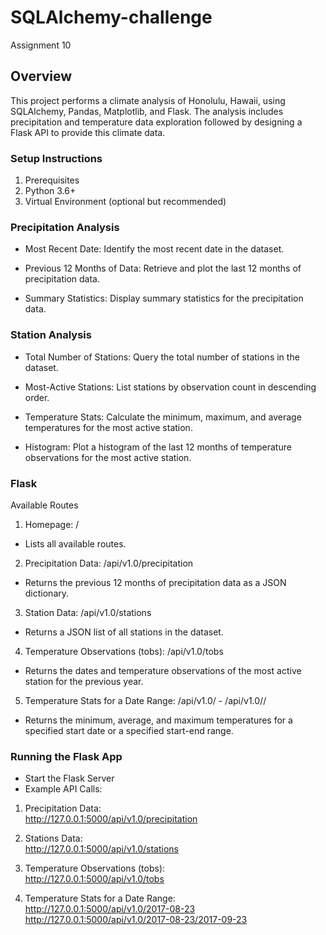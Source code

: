 # SQLAlchemy-challenge  
Assignment 10
  
## Overview  
This project performs a climate analysis of Honolulu, Hawaii, using SQLAlchemy, Pandas, Matplotlib, and Flask. The analysis includes precipitation and temperature data exploration followed by designing a Flask API to provide this climate data.  
  
### Setup Instructions  
1. Prerequisites  
2. Python 3.6+  
3. Virtual Environment (optional but recommended)  
  
### Precipitation Analysis  
* Most Recent Date: Identify the most recent date in the dataset.  
  
* Previous 12 Months of Data: Retrieve and plot the last 12 months of precipitation data.  
  
* Summary Statistics: Display summary statistics for the precipitation data.  
  
### Station Analysis  
* Total Number of Stations: Query the total number of stations in the dataset.  
  
* Most-Active Stations: List stations by observation count in descending order.  
  
* Temperature Stats: Calculate the minimum, maximum, and average temperatures for the most active station.  
  
* Histogram: Plot a histogram of the last 12 months of temperature observations for the most active station.  
  
### Flask  
Available Routes  
1. Homepage: /  
* Lists all available routes.  
  
2. Precipitation Data: /api/v1.0/precipitation  
* Returns the previous 12 months of precipitation data as a JSON dictionary.  
  
3. Station Data: /api/v1.0/stations  
* Returns a JSON list of all stations in the dataset.  
  
4. Temperature Observations (tobs): /api/v1.0/tobs  
* Returns the dates and temperature observations of the most active station for the previous year.  
  
5. Temperature Stats for a Date Range: /api/v1.0/<start> - /api/v1.0/<start>/<end>  
* Returns the minimum, average, and maximum temperatures for a specified start date or a specified start-end range.  
  
### Running the Flask App
* Start the Flask Server  
* Example API Calls:   
1. Precipitation Data:  
http://127.0.0.1:5000/api/v1.0/precipitation  
  
2. Stations Data:  
http://127.0.0.1:5000/api/v1.0/stations  
  
3. Temperature Observations (tobs):  
http://127.0.0.1:5000/api/v1.0/tobs  
  
4. Temperature Stats for a Date Range:  
http://127.0.0.1:5000/api/v1.0/2017-08-23  
http://127.0.0.1:5000/api/v1.0/2017-08-23/2017-09-23  
